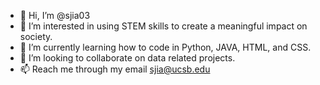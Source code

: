 - 👋 Hi, I’m @sjia03
- 👀 I’m interested in using STEM skills to create a meaningful impact on society.
- 🌱 I’m currently learning how to code in Python, JAVA, HTML, and CSS.
- 💞️ I’m looking to collaborate on data related projects.
- 📫 Reach me through my email sjia@ucsb.edu

<!---
sjia03/sjia03 is a ✨ special ✨ repository because its `README.md` (this file) appears on your GitHub profile.
You can click the Preview link to take a look at your changes.
--->
